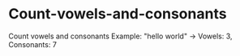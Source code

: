 # Count-vowels-and-consonants
Count vowels and consonants  Example: "hello world" → Vowels: 3, Consonants: 7
